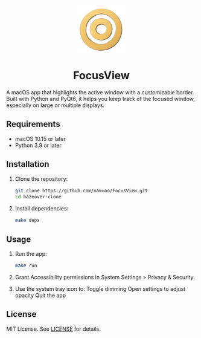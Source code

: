 <p align="center">
  <img src="https://github.com/namuan/FocusView/raw/main/assets/icon.png" width="128px"/>
</p>
<h1 align="center">FocusView</h1>

A macOS app that highlights the active window with a customizable border. Built with Python and PyQt6, it helps you keep track of the focused window, especially on large or multiple displays.

## Requirements
- macOS 10.15 or later
- Python 3.9 or later

## Installation
1. Clone the repository:
   ```bash
   git clone https://github.com/namuan/FocusView.git
   cd hazeover-clone
   ```
2. Install dependencies:

    ```bash
    make deps
    ```

## Usage

1. Run the app:

   ```bash
   make run
   ```
2. Grant Accessibility permissions in System Settings > Privacy & Security.
3. Use the system tray icon to:
    Toggle dimming
    Open settings to adjust opacity
    Quit the app


## License

MIT License. See [LICENSE](LICENSE) for details.
